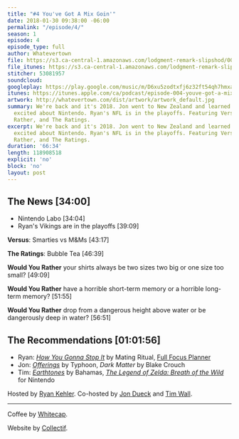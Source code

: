 ```yaml
---
title: "#4 You've Got A Mix Goin'"
date: 2018-01-30 09:38:00 -06:00
permalink: "/episode/4/"
season: 1
episode: 4
episode_type: full
author: Whatevertown
file: https://s3.ca-central-1.amazonaws.com/lodgment-remark-slipshod/004.mp3
file_itunes: https://s3.ca-central-1.amazonaws.com/lodgment-remark-slipshod/004.m4a
stitcher: 53081957
soundcloud:
googleplay: https://play.google.com/music/m/D6xu5zodtxfj6z32ft54qh7hmxa?t=Episode_004_-_Youve_Got_A_Mix_Goin-Whatevertown
itunes: https://itunes.apple.com/ca/podcast/episode-004-youve-got-a-mix-goin/id1326449177?i=1000401058798&mt=2
artwork: http://whatevertown.com/dist/artwork/artwork_default.jpg
summary: We're back and it's 2018. Jon went to New Zealand and learned to read. Tim's
  excited about Nintendo. Ryan's NFL is in the playoffs. Featuring Versus, Would You
  Rather, and The Ratings.
excerpt: We're back and it's 2018. Jon went to New Zealand and learned to read. Tim's
  excited about Nintendo. Ryan's NFL is in the playoffs. Featuring Versus, Would You
  Rather, and The Ratings.
duration: '66:34'
length: 118908518
explicit: 'no'
block: 'no'
layout: post
---
```


## The News [34:00]
- Nintendo Labo [34:04]
- Ryan's Vikings are in the playoffs [39:09]

**Versus**: Smarties vs M&Ms [43:17]

**The Ratings**: Bubble Tea [46:39]

**Would You Rather** your shirts always be two sizes two big or one size too small? [49:09]

**Would You Rather** have a horrible short-term memory or a horrible long-term memory? [51:55]

**Would You Rather** drop from a dangerous height above water or be dangerously deep in water? [56:51]

## The Recommendations [01:01:56]
- Ryan: *[How You Gonna Stop It](https://open.spotify.com/album/1JYza5jQ7eCKfk0Y4ojPhl?si=h6nx409eSdmxNnRfqccSHQ)* by Mating Ritual, [Full Focus Planner](https://fullfocusplanner.com/)
- Jon: *[Offerings](https://open.spotify.com/album/2vBpzavMnbiUATPGxSNEDr?si=dBH4CzWYRYCu8QC9qk8U2A)* by Typhoon, *Dark Matter* by Blake Crouch
- Tim: *[Earthtones](https://open.spotify.com/album/6TlrlV9TtPdNbYsv3dY9Xv?si=dtvoWgaAR7K_ULGKs3UOQQ)* by Bahamas, *[The Legend of Zelda: Breath of the Wild](https://www.zelda.com/breath-of-the-wild/)* for Nintendo

Hosted by [Ryan Kehler](https://twitter.com/ryankehler). Co-hosted by [Jon Dueck](https://twitter.com/jondueck) and [Tim Wall](https://twitter.com/timjosephwall).

---

Coffee by [Whitecap](http://drinkwhitecap.com/).

Website by [Collectif](http://collectif.co).
